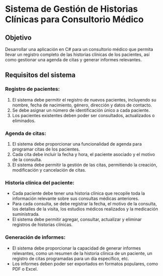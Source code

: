 # **Sistema de Gestión de Historias Clínicas para Consultorio Médico**
## **Objetivo**
Desarrollar una aplicación en C# para un consultorio médico que permita llevar un registro completo de las historias clínicas de los pacientes, así como gestionar una agenda de citas y generar informes relevantes.

## **Requisitos del sistema**

### Registro de pacientes:
1. El sistema debe permitir el registro de nuevos pacientes, incluyendo su nombre, fecha de nacimiento, género, dirección y datos de contacto.
2. Se debe asignar un número de identificación único a cada paciente.
3. Los pacientes existentes deben poder ser consultados, actualizados o eliminados.

### Agenda de citas:
1. El sistema debe proporcionar una funcionalidad de agenda para programar citas de los pacientes.
2. Cada cita debe incluir la fecha y hora, el paciente asociado y el motivo de la consulta.
3. El sistema debe permitir la gestión de las citas, permitiendo la creación, modificación y cancelación de citas.

### Historia clínica del paciente:
* Cada paciente debe tener una historia clínica que recopile toda la información relevante sobre sus consultas médicas anteriores.
* Para cada consulta, se debe registrar la fecha, el motivo de la consulta, los detalles de la visita, los estudios médicos realizados y la medicación suministrada.
* El sistema debe permitir agregar, consultar, actualizar y eliminar registros de historias clínicas.

### Generación de informes:
* El sistema debe proporcionar la capacidad de generar informes relevantes, como un resumen de la historia clínica de un paciente, un registro de citas programadas para un día específico, etc.
* Los informes deben poder ser exportados en formatos populares, como PDF o Excel.  
